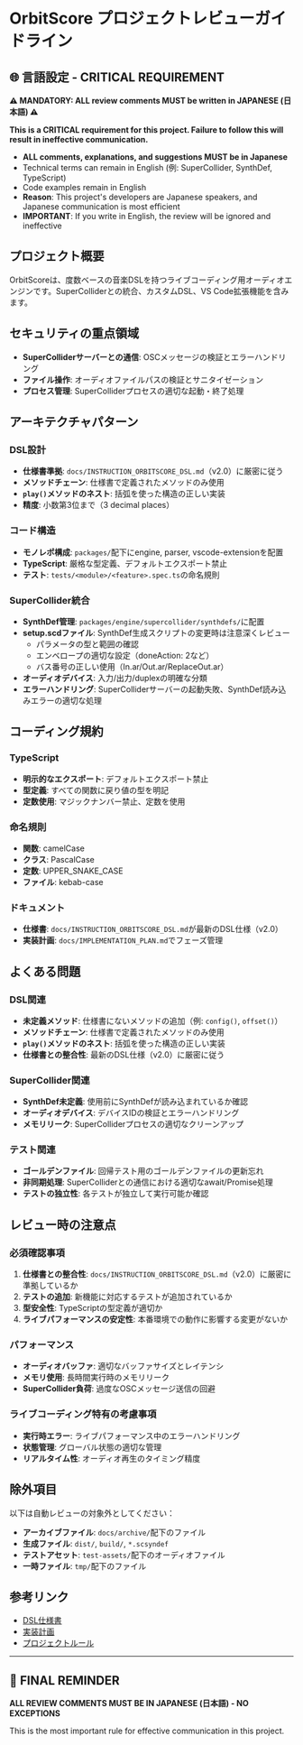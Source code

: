 # OrbitScore プロジェクトレビューガイドライン

## 🌐 言語設定 - CRITICAL REQUIREMENT

**⚠️ MANDATORY: ALL review comments MUST be written in JAPANESE (日本語) ⚠️**

**This is a CRITICAL requirement for this project. Failure to follow this will result in ineffective communication.**

- **ALL comments, explanations, and suggestions MUST be in Japanese**
- Technical terms can remain in English (例: SuperCollider, SynthDef, TypeScript)
- Code examples remain in English
- **Reason**: This project's developers are Japanese speakers, and Japanese communication is most efficient
- **IMPORTANT**: If you write in English, the review will be ignored and ineffective

## プロジェクト概要

OrbitScoreは、度数ベースの音楽DSLを持つライブコーディング用オーディオエンジンです。SuperColliderとの統合、カスタムDSL、VS Code拡張機能を含みます。

## セキュリティの重点領域

- **SuperColliderサーバーとの通信**: OSCメッセージの検証とエラーハンドリング
- **ファイル操作**: オーディオファイルパスの検証とサニタイゼーション
- **プロセス管理**: SuperColliderプロセスの適切な起動・終了処理

## アーキテクチャパターン

### DSL設計
- **仕様書準拠**: `docs/INSTRUCTION_ORBITSCORE_DSL.md`（v2.0）に厳密に従う
- **メソッドチェーン**: 仕様書で定義されたメソッドのみ使用
- **`play()`メソッドのネスト**: 括弧を使った構造の正しい実装
- **精度**: 小数第3位まで（3 decimal places）

### コード構造
- **モノレポ構成**: `packages/`配下にengine, parser, vscode-extensionを配置
- **TypeScript**: 厳格な型定義、デフォルトエクスポート禁止
- **テスト**: `tests/<module>/<feature>.spec.ts`の命名規則

### SuperCollider統合
- **SynthDef管理**: `packages/engine/supercollider/synthdefs/`に配置
- **setup.scdファイル**: SynthDef生成スクリプトの変更時は注意深くレビュー
  - パラメータの型と範囲の確認
  - エンベロープの適切な設定（doneAction: 2など）
  - バス番号の正しい使用（In.ar/Out.ar/ReplaceOut.ar）
- **オーディオデバイス**: 入力/出力/duplexの明確な分類
- **エラーハンドリング**: SuperColliderサーバーの起動失敗、SynthDef読み込みエラーの適切な処理

## コーディング規約

### TypeScript
- **明示的なエクスポート**: デフォルトエクスポート禁止
- **型定義**: すべての関数に戻り値の型を明記
- **定数使用**: マジックナンバー禁止、定数を使用

### 命名規則
- **関数**: camelCase
- **クラス**: PascalCase
- **定数**: UPPER_SNAKE_CASE
- **ファイル**: kebab-case

### ドキュメント
- **仕様書**: `docs/INSTRUCTION_ORBITSCORE_DSL.md`が最新のDSL仕様（v2.0）
- **実装計画**: `docs/IMPLEMENTATION_PLAN.md`でフェーズ管理

## よくある問題

### DSL関連
- **未定義メソッド**: 仕様書にないメソッドの追加（例: `config()`, `offset()`）
- **メソッドチェーン**: 仕様書で定義されたメソッドのみ使用
- **`play()`メソッドのネスト**: 括弧を使った構造の正しい実装
- **仕様書との整合性**: 最新のDSL仕様（v2.0）に厳密に従う

### SuperCollider関連
- **SynthDef未定義**: 使用前にSynthDefが読み込まれているか確認
- **オーディオデバイス**: デバイスIDの検証とエラーハンドリング
- **メモリリーク**: SuperColliderプロセスの適切なクリーンアップ

### テスト関連
- **ゴールデンファイル**: 回帰テスト用のゴールデンファイルの更新忘れ
- **非同期処理**: SuperColliderとの通信における適切なawait/Promise処理
- **テストの独立性**: 各テストが独立して実行可能か確認

## レビュー時の注意点

### 必須確認事項
1. **仕様書との整合性**: `docs/INSTRUCTION_ORBITSCORE_DSL.md`（v2.0）に厳密に準拠しているか
2. **テストの追加**: 新機能に対応するテストが追加されているか
3. **型安全性**: TypeScriptの型定義が適切か
4. **ライブパフォーマンスの安定性**: 本番環境での動作に影響する変更がないか

### パフォーマンス
- **オーディオバッファ**: 適切なバッファサイズとレイテンシ
- **メモリ使用**: 長時間実行時のメモリリーク
- **SuperCollider負荷**: 過度なOSCメッセージ送信の回避

### ライブコーディング特有の考慮事項
- **実行時エラー**: ライブパフォーマンス中のエラーハンドリング
- **状態管理**: グローバル状態の適切な管理
- **リアルタイム性**: オーディオ再生のタイミング精度

## 除外項目

以下は自動レビューの対象外としてください：
- **アーカイブファイル**: `docs/archive/`配下のファイル
- **生成ファイル**: `dist/`, `build/`, `*.scsyndef`
- **テストアセット**: `test-assets/`配下のオーディオファイル
- **一時ファイル**: `tmp/`配下のファイル

## 参考リンク

- [DSL仕様書](../docs/INSTRUCTION_ORBITSCORE_DSL.md)
- [実装計画](../docs/IMPLEMENTATION_PLAN.md)
- [プロジェクトルール](../docs/PROJECT_RULES.md)

---

## 🚨 FINAL REMINDER

**ALL REVIEW COMMENTS MUST BE IN JAPANESE (日本語) - NO EXCEPTIONS**

This is the most important rule for effective communication in this project.
